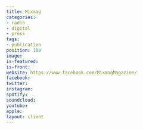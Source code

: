 ```yaml
---
title: Mixmag
categories:
- radio
- digital
- press
tags:
- publication
position: 189
image: 
is-featured: 
is-front: 
website: https://www.facebook.com/MixmagMagazine/
facebook: 
twitter: 
instagram: 
spotify: 
soundcloud: 
youtube: 
apple: 
layout: client
---
```


